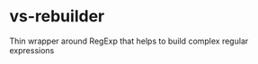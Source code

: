 vs-rebuilder
============

Thin wrapper around RegExp that helps to build complex regular expressions